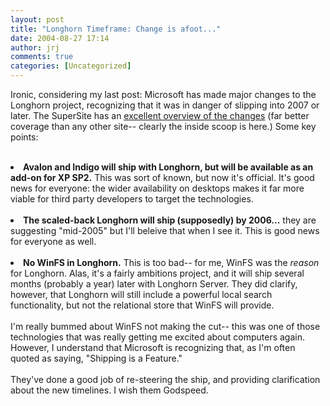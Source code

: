 ```yaml
---
layout: post
title: "Longhorn Timeframe: Change is afoot..."
date: 2004-08-27 17:14
author: jrj
comments: true
categories: [Uncategorized]
---
```

Ironic, considering my last post: Microsoft has made major changes to the Longhorn project, recognizing that it was in danger of slipping into 2007 or later. The SuperSite has an <a href="http://www.winsupersite.com/showcase/longhorn_preview_2004.asp" target="_blank">excellent overview of the changes</a> (far better coverage than any other site-- clearly the inside scoop is here.) Some key points:<br /><br /><li>**Avalon and Indigo will ship with Longhorn, but will be available as an add-on for XP SP2.** This was sort of known, but now it's official. It's good news for everyone: the wider availability on desktops makes it far more viable for third party developers to target the technologies.<br /><br /></li><li>**The scaled-back Longhorn will ship (supposedly) by 2006...** they are suggesting "mid-2005" but I'll beleive that when I see it. This is good news for everyone as well.<br /><br /></li><li>**No WinFS in Longhorn.** This is too bad-- for me, WinFS was the *reason* for Longhorn. Alas, it's a fairly ambitions project, and it will ship several months (probably a year) later with Longhorn Server. They did clarify, however, that Longhorn will still include a powerful local search functionality, but not the relational store that WinFS will provide.<br /><br />I'm really bummed about WinFS not making the cut-- this was one of those technologies that was really getting me excited about computers again. However, I understand that Microsoft is recognizing that, as I'm often quoted as saying, "Shipping is a Feature."<br /><br />They've done a good job of re-steering the ship, and providing clarification about the new timelines. I wish them Godspeed.</li>
